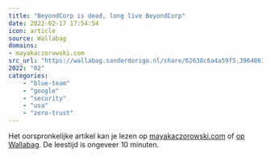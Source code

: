 ```yaml
---
title: "BeyondCorp is dead, long live BeyondCorp"
date: 2022-02-17 17:54:54
icon: article
source: Wallabag
domains:
- mayakaczorowski.com
src_url: "https://wallabag.sanderdorigo.nl/share/62638c6a4a59f5.39640610"
2022: "02"
categories:
    - "blue-team"
    - "google"
    - "security"
    - "usa"
    - "zero-trust"
---
```

Het oorspronkelijke artikel kan je lezen op [mayakaczorowski.com](https://mayakaczorowski.com/blogs/beyondcorp-is-dead) of [op Wallabag](https://wallabag.sanderdorigo.nl/share/62638c6a4a59f5.39640610). De leestijd is ongeveer 10 minuten.